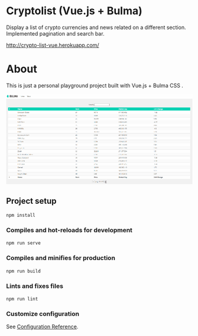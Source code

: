 # Cryptolist (Vue.js + Bulma)
Display a list of crypto currencies and news related on a different section. Implemented pagination and search bar.

http://crypto-list-vue.herokuapp.com/

# About 
This is just a personal playground project built with Vue.js + Bulma CSS .

![The application flow](public/gif/gif1.gif)

## Project setup
```
npm install
```

### Compiles and hot-reloads for development
```
npm run serve
```

### Compiles and minifies for production
```
npm run build
```

### Lints and fixes files
```
npm run lint
```

### Customize configuration
See [Configuration Reference](https://cli.vuejs.org/config/).
